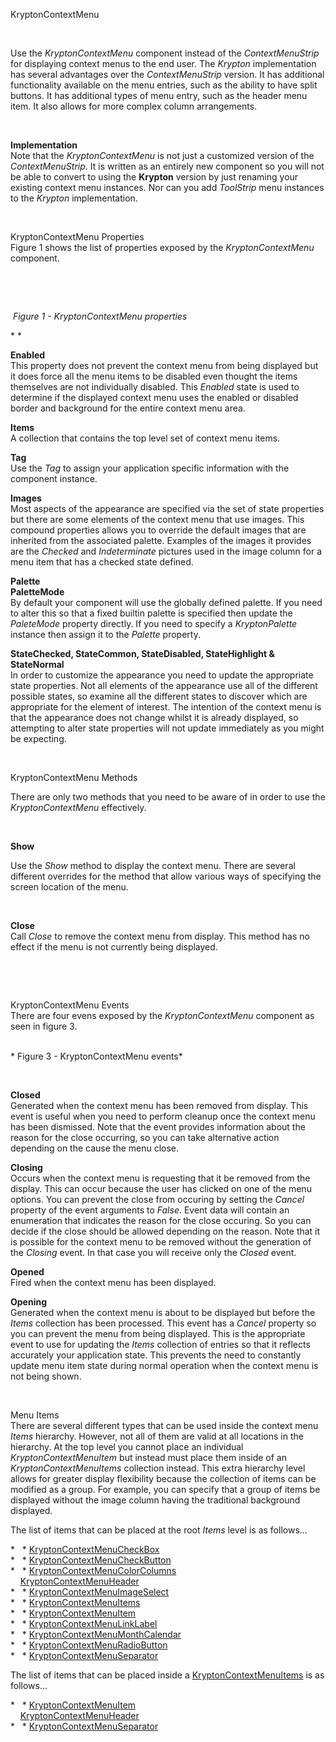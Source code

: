 KryptonContextMenu

 

Use the *KryptonContextMenu* component instead of the *ContextMenuStrip* for
displaying context menus to the end user. The *Krypton* implementation has
several advantages over the *ContextMenuStrip* version. It has additional
functionality available on the menu entries, such as the ability to have split
buttons. It has additional types of menu entry, such as the header menu item. It
also allows for more complex column arrangements.

 

**Implementation**  
Note that the *KryptonContextMenu* is not just a customized version of the
*ContextMenuStrip*. It is written as an entirely new component so you will not
be able to convert to using the **Krypton** version by just renaming your
existing context menu instances. Nor can you add *ToolStrip* menu instances to
the *Krypton* implementation.

 

KryptonContextMenu Properties  
Figure 1 shows the list of properties exposed by the *KryptonContextMenu*
component.

 

 

 *Figure 1 - KryptonContextMenu properties*

  
* *

**Enabled**  
This property does not prevent the context menu from being displayed but it does
force all the menu items to be disabled even thought the items themselves are
not individually disabled. This *Enabled* state is used to determine if the
displayed context menu uses the enabled or disabled border and background for
the entire context menu area.

**Items**  
A collection that contains the top level set of context menu items.

**Tag**  
Use the *Tag* to assign your application specific information with the component
instance.

**Images**  
Most aspects of the appearance are specified via the set of state properties but
there are some elements of the context menu that use images. This compound
properties allows you to override the default images that are inherited from the
associated palette. Examples of the images it provides are the *Checked* and
*Indeterminate* pictures used in the image column for a menu item that has a
checked state defined.

**Palette**  
**PaletteMode**  
By default your component will use the globally defined palette. If you need to
alter this so that a fixed builtin palette is specified then update the
*PaleteMode* property directly. If you need to specify a *KryptonPalette*
instance then assign it to the *Palette* property.

**StateChecked, StateCommon, StateDisabled, StateHighlight & StateNormal**  
In order to customize the appearance you need to update the appropriate state
properties. Not all elements of the appearance use all of the different possible
states, so examine all the different states to discover which are appropriate
for the element of interest. The intention of the context menu is that the
appearance does not change whilst it is already displayed, so attempting to
alter state properties will not update immediately as you might be expecting.

 

KryptonContextMenu Methods

There are only two methods that you need to be aware of in order to use the
*KryptonContextMenu* effectively.

 

**Show**

Use the *Show* method to display the context menu. There are several different
overrides for the method that allow various ways of specifying the screen
location of the menu.

 

**Close**  
Call *Close* to remove the context menu from display. This method has no effect
if the menu is not currently being displayed.

 

 

KryptonContextMenu Events  
There are four evens exposed by the *KryptonContextMenu* component as seen in
figure 3.  
 

* Figure 3 - KryptonContextMenu events*

 

**Closed**  
Generated when the context menu has been removed from display. This event is
useful when you need to perform cleanup once the context menu has been
dismissed. Note that the event provides information about the reason for the
close occurring, so you can take alternative action depending on the cause the
menu close.

**Closing**  
Occurs when the context menu is requesting that it be removed from the display.
This can occur because the user has clicked on one of the menu options. You can
prevent the close from occuring by setting the *Cancel* property of the event
arguments to *False*. Event data will contain an enumeration that indicates the
reason for the close occuring. So you can decide if the close should be allowed
depending on the reason. Note that it is possible for the context menu to be
removed without the generation of the *Closing* event. In that case you will
receive only the *Closed* event.

**Opened**  
Fired when the context menu has been displayed.

**Opening**  
Generated when the context menu is about to be displayed but before the *Items*
collection has been processed. This event has a *Cancel* property so you can
prevent the menu from being displayed. This is the appropriate event to use for
updating the *Items* collection of entries so that it reflects accurately your
application state. This prevents the need to constantly update menu item state
during normal operation when the context menu is not being shown.

 

Menu Items  
There are several different types that can be used inside the context menu
*Items* hierarchy. However, not all of them are valid at all locations in the
hierarchy. At the top level you cannot place an individual
*KryptonContextMenuItem* but instead must place them inside of an
*KryptonContextMenuItems* collection instead. This extra hierarchy level allows
for greater display flexibility because the collection of items can be modified
as a group. For example, you can specify that a group of items be displayed
without the image column having the traditional background displayed.

The list of items that can be placed at the root *Items* level is as follows...

*   * [KryptonContextMenuCheckBox](topic23.md)  
*   * [KryptonContextMenuCheckButton](topic24.md)  
*   * [KryptonContextMenuColorColumns](topic25.md)  
    [KryptonContextMenuHeader](topic26.md)  
*   * [KryptonContextMenuImageSelect](topic27.md)  
*   * [KryptonContextMenuItems](topic28.md)  
*   * [KryptonContextMenuItem](topic29.md)  
*   * [KryptonContextMenuLinkLabel](topic30.md)  
*   * [KryptonContextMenuMonthCalendar](topic31.md)  
*   * [KryptonContextMenuRadioButton](topic32.md)  
*   * [KryptonContextMenuSeparator](topic33.md)  
  
The list of items that can be placed inside a
[KryptonContextMenuItems](topic28.md) is as follows...

*   * [KryptonContextMenuItem](topic29.md)  
    [KryptonContextMenuHeader](topic26.md)  
*   * [KryptonContextMenuSeparator](topic33.md)  

